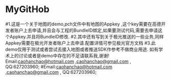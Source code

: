 # MyGitHob

#1.这是一个关于地图的demo,pch文件中有地图的Appkey ,这个key需要在高德开发者账户上去申请,并且会与工程的BundleID绑定,如果要测试代码,需要去申请这个Appkey.并且将BundleID修改.
#2.其中还有写到关于极光推送的一些业务,同样Appkey需要在极光开发者账户上去申请.配置详情可参见极光官方文档
#3.此demo仅用于测试或者尝试去接入地图或者推送SDK作参考不做商业用途. 如有学术上的讨论或者是demo中存在的不足请联系我,谢谢!
Email:caohanchao@hotmail.com ,caohanchao@gmail.com , QQ:627203960;
#Email:caohanchao@hotmail.com ,caohanchao@gmail.com , QQ:627203960;

